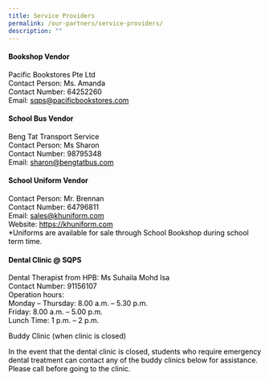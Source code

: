 ```yaml
---
title: Service Providers
permalink: /our-partners/service-providers/
description: ""
---
```

<h4><span style="color: #000000;"><strong>Bookshop Vendor</strong></span></h4>
<p><span style="color: #000000;">Pacific Bookstores Pte Ltd</span><br><span style="color: #000000;">Contact Person: Ms. Amanda </span><br><span style="color: #000000;">Contact Number: 64252260</span><br><span style="color: #000000;">Email: <a target="_blank" href="mailto:sqps@pacificbookstores.com" style="color: #000000;">sqps@pacificbookstores.com</a></span></p>
<h4><span style="color: #000000;"><strong>School Bus Vendor</strong></span></h4>
<p><span style="color: #000000;">Beng Tat Transport Service</span><br><span style="color: #000000;">Contact Person: Ms Sharon</span><br><span style="color: #000000;">Contact Number: 98795348</span><br><span style="color: #000000;">Email: <a target="_blank" href="mailto:sharon@bengtatbus.com" style="color: #000000;">sharon@bengtatbus.com</a></span></p>
<h4><span style="color: #000000;"><strong>School Uniform Vendor</strong></span></h4>
<p><span style="color: #000000;">Contact Person: Mr. Brennan</span><br><span style="color: #000000;">Contact Number: 64796811</span><br><span style="color: #000000;">Email: <a target="_blank" href="mailto:sales@khuniform.com" style="color: #000000;">sales@khuniform.com</a></span><br><span style="color: #000000;">Website: <a target="_blank" href="https://khuniform.com" style="color: #000000;">https://khuniform.com</a></span><br><span style="color: #000000;">*Uniforms are available for sale through School Bookshop during school term time.&nbsp;</span></p>
<h4><span style="color: #000000;"><strong>Dental Clinic @ SQPS</strong></span></h4>
<p><span style="color: #000000;">Dental Therapist from HPB: Ms Suhaila Mohd Isa</span><br><span style="color: #000000;">Contact Number: 91156107</span><br><span style="color: #000000;">Operation hours:</span><br><span style="color: #000000;">Monday – Thursday: 8.00 a.m. – 5.30 p.m.</span><br><span style="color: #000000;">Friday: 8.00 a.m. – 5.00 p.m.</span><br><span style="color: #000000;">Lunch Time: 1 p.m. – 2 p.m. </span></p>
<p><span style="color: #000000;">Buddy Clinic (when clinic is closed)</span></p>
<p><span style="color: #000000;">In the event that the dental clinic is closed, students who require emergency dental treatment can contact any of the buddy clinics below for assistance. Please call before going to the clinic.</span></p>